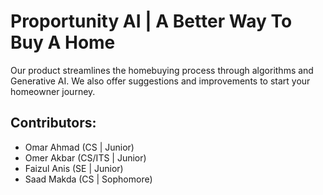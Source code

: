 # **Proportunity AI | A Better Way To Buy A Home**
Our product streamlines the homebuying process through algorithms and Generative AI. We also offer suggestions and improvements to start your homeowner journey.

## Contributors:
- Omar Ahmad (CS | Junior)
- Omer Akbar (CS/ITS | Junior)
- Faizul Anis (SE | Junior)
- Saad Makda (CS | Sophomore)
